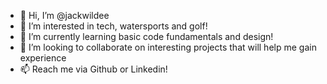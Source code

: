 - 👋 Hi, I’m @jackwildee
- 👀 I’m interested in tech, watersports and golf! 
- 🌱 I’m currently learning basic code fundamentals and design! 
- 💞️ I’m looking to collaborate on interesting projects that will help me gain experience 
- 📫 Reach me via Github or Linkedin! 

<!---
jackwildee/jackwildee is a ✨ special ✨ repository because its `README.md` (this file) appears on your GitHub profile.
You can click the Preview link to take a look at your changes.
--->
